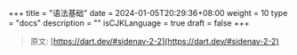 +++
title = "语法基础"
date = 2024-01-05T20:29:36+08:00
weight = 10
type = "docs"
description = ""
isCJKLanguage = true
draft = false
+++

> 原文: [https://dart.dev/#sidenav-2-2](https://dart.dev/#sidenav-2-2)
